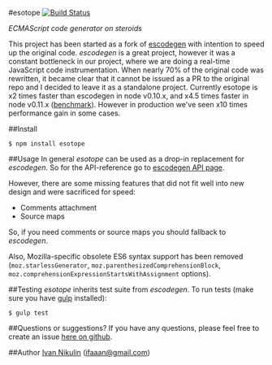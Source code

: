 #esotope
[![Build Status](https://api.travis-ci.org/inikulin/esotope.svg)](https://travis-ci.org/inikulin/esotope)

*ECMAScript code generator on steroids*

This project has been started as a fork of [escodegen](https://github.com/Constellation/escodegen) with intention to
speed up the original code. *escodegen* is a great project, however it was a constant bottleneck in our project, where we are doing
a real-time JavaScript code instrumentation. When nearly 70% of the original code was rewritten, it became clear that it
cannot be issued as a PR to the original repo and I decided to leave it as a standalone project. Currently esotope is x2
times faster than escodegen in node v0.10.x, and x4.5 times faster in node v0.11.x ([benchmark](https://github.com/inikulin/esotope/tree/master/benchmark)).
However in production we've seen x10 times performance gain in some cases.

##Install
```
$ npm install esotope
```

##Usage
In general *esotope* can be used as a drop-in replacement for *escodegen*. So for the API-reference go to
[escodegen API page](https://github.com/Constellation/escodegen/wiki/API).

However, there are some missing features that
did not fit well into new design and were sacrificed for speed:

* Comments attachment
* Source maps

So, if you need comments or source maps you should fallback to *escodegen*.

Also, Mozilla-specific obsolete ES6 syntax support has been removed (`moz.starlessGenerator`, `moz.parenthesizedComprehensionBlock`,
`moz.comprehensionExpressionStartsWithAssignment` options).

##Testing
*esotope* inherits test suite from *escodegen*. To run tests (make sure you have [gulp](https://github.com/gulpjs/gulp/) installed):
```
$ gulp test
```

##Questions or suggestions?
If you have any questions, please feel free to create an issue [here on github](https://github.com/inikulin/esotope/issues).

##Author
[Ivan Nikulin](https://github.com/inikulin) (ifaaan@gmail.com)
